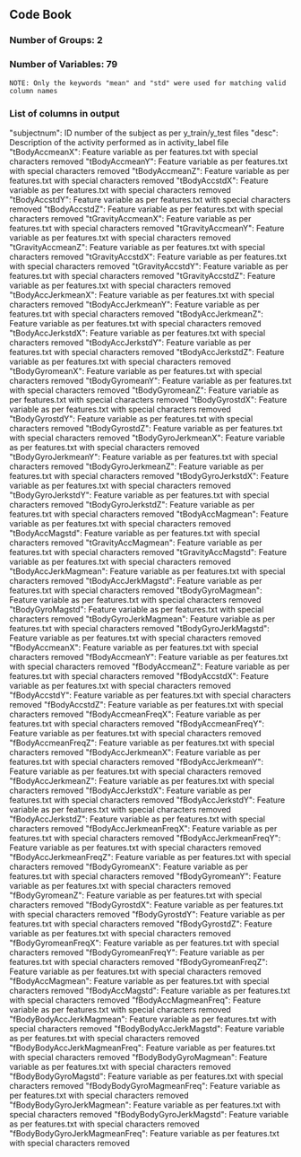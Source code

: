 ## Code Book

### Number of Groups: 2
### Number of Variables: 79 
    NOTE: Only the keywords "mean" and "std" were used for matching valid column names

### List of columns in output
"subjectnum": ID number of the subject as per y_train/y_test files
"desc": Description of the activity performed as in activity_label file 
"tBodyAccmeanX":  Feature variable as per features.txt with special characters removed
"tBodyAccmeanY":  Feature variable as per features.txt with special characters removed 
"tBodyAccmeanZ":  Feature variable as per features.txt with special characters removed
"tBodyAccstdX":  Feature variable as per features.txt with special characters removed
"tBodyAccstdY":  Feature variable as per features.txt with special characters removed
"tBodyAccstdZ":   Feature variable as per features.txt with special characters removed
"tGravityAccmeanX":  Feature variable as per features.txt with special characters removed
"tGravityAccmeanY":  Feature variable as per features.txt with special characters removed
"tGravityAccmeanZ":  Feature variable as per features.txt with special characters removed
"tGravityAccstdX":  Feature variable as per features.txt with special characters removed
"tGravityAccstdY":  Feature variable as per features.txt with special characters removed
"tGravityAccstdZ":  Feature variable as per features.txt with special characters removed
"tBodyAccJerkmeanX":  Feature variable as per features.txt with special characters removed
"tBodyAccJerkmeanY":  Feature variable as per features.txt with special characters removed 
"tBodyAccJerkmeanZ":  Feature variable as per features.txt with special characters removed 
"tBodyAccJerkstdX":  Feature variable as per features.txt with special characters removed
"tBodyAccJerkstdY":  Feature variable as per features.txt with special characters removed
"tBodyAccJerkstdZ":  Feature variable as per features.txt with special characters removed
"tBodyGyromeanX":  Feature variable as per features.txt with special characters removed 
"tBodyGyromeanY":  Feature variable as per features.txt with special characters removed
"tBodyGyromeanZ":  Feature variable as per features.txt with special characters removed
"tBodyGyrostdX":  Feature variable as per features.txt with special characters removed
"tBodyGyrostdY":  Feature variable as per features.txt with special characters removed
"tBodyGyrostdZ":  Feature variable as per features.txt with special characters removed
"tBodyGyroJerkmeanX":  Feature variable as per features.txt with special characters removed
"tBodyGyroJerkmeanY":  Feature variable as per features.txt with special characters removed
"tBodyGyroJerkmeanZ":  Feature variable as per features.txt with special characters removed
"tBodyGyroJerkstdX":  Feature variable as per features.txt with special characters removed
"tBodyGyroJerkstdY":  Feature variable as per features.txt with special characters removed
"tBodyGyroJerkstdZ":  Feature variable as per features.txt with special characters removed
"tBodyAccMagmean":  Feature variable as per features.txt with special characters removed
"tBodyAccMagstd":  Feature variable as per features.txt with special characters removed
"tGravityAccMagmean":  Feature variable as per features.txt with special characters removed
"tGravityAccMagstd":  Feature variable as per features.txt with special characters removed
"tBodyAccJerkMagmean":  Feature variable as per features.txt with special characters removed
"tBodyAccJerkMagstd":  Feature variable as per features.txt with special characters removed
"tBodyGyroMagmean":  Feature variable as per features.txt with special characters removed
"tBodyGyroMagstd":  Feature variable as per features.txt with special characters removed
"tBodyGyroJerkMagmean":  Feature variable as per features.txt with special characters removed
"tBodyGyroJerkMagstd":  Feature variable as per features.txt with special characters removed
"fBodyAccmeanX":  Feature variable as per features.txt with special characters removed
"fBodyAccmeanY":  Feature variable as per features.txt with special characters removed
"fBodyAccmeanZ":  Feature variable as per features.txt with special characters removed
"fBodyAccstdX":  Feature variable as per features.txt with special characters removed
"fBodyAccstdY":  Feature variable as per features.txt with special characters removed
"fBodyAccstdZ":  Feature variable as per features.txt with special characters removed
"fBodyAccmeanFreqX":  Feature variable as per features.txt with special characters removed
"fBodyAccmeanFreqY":  Feature variable as per features.txt with special characters removed
"fBodyAccmeanFreqZ":  Feature variable as per features.txt with special characters removed
"fBodyAccJerkmeanX":  Feature variable as per features.txt with special characters removed
"fBodyAccJerkmeanY":  Feature variable as per features.txt with special characters removed
"fBodyAccJerkmeanZ":  Feature variable as per features.txt with special characters removed
"fBodyAccJerkstdX":  Feature variable as per features.txt with special characters removed
"fBodyAccJerkstdY":  Feature variable as per features.txt with special characters removed
"fBodyAccJerkstdZ":  Feature variable as per features.txt with special characters removed
"fBodyAccJerkmeanFreqX":  Feature variable as per features.txt with special characters removed
"fBodyAccJerkmeanFreqY":  Feature variable as per features.txt with special characters removed
"fBodyAccJerkmeanFreqZ":  Feature variable as per features.txt with special characters removed
"fBodyGyromeanX":  Feature variable as per features.txt with special characters removed
"fBodyGyromeanY":  Feature variable as per features.txt with special characters removed
"fBodyGyromeanZ":  Feature variable as per features.txt with special characters removed
"fBodyGyrostdX":  Feature variable as per features.txt with special characters removed
"fBodyGyrostdY":  Feature variable as per features.txt with special characters removed
"fBodyGyrostdZ":  Feature variable as per features.txt with special characters removed
"fBodyGyromeanFreqX":  Feature variable as per features.txt with special characters removed
"fBodyGyromeanFreqY":  Feature variable as per features.txt with special characters removed
"fBodyGyromeanFreqZ":  Feature variable as per features.txt with special characters removed
"fBodyAccMagmean":  Feature variable as per features.txt with special characters removed
"fBodyAccMagstd":  Feature variable as per features.txt with special characters removed
"fBodyAccMagmeanFreq":  Feature variable as per features.txt with special characters removed
"fBodyBodyAccJerkMagmean":  Feature variable as per features.txt with special characters removed
"fBodyBodyAccJerkMagstd":  Feature variable as per features.txt with special characters removed
"fBodyBodyAccJerkMagmeanFreq":  Feature variable as per features.txt with special characters removed
"fBodyBodyGyroMagmean":  Feature variable as per features.txt with special characters removed
"fBodyBodyGyroMagstd":  Feature variable as per features.txt with special characters removed
"fBodyBodyGyroMagmeanFreq":  Feature variable as per features.txt with special characters removed
"fBodyBodyGyroJerkMagmean":  Feature variable as per features.txt with special characters removed
"fBodyBodyGyroJerkMagstd":  Feature variable as per features.txt with special characters removed
"fBodyBodyGyroJerkMagmeanFreq":  Feature variable as per features.txt with special characters removed
